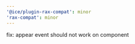 ```yaml
---
'@ice/plugin-rax-compat': minor
'rax-compat': minor
---
```


fix: appear event should not work on component
